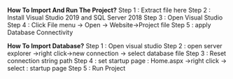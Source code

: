 **How To Import And Run The Project?**
Step 1 : Extract file here
Step 2 : Install Visual Studio 2019 and SQL Server 2018
Step 3 : Open Visual Studio
Step 4 : Click File menu -> Open -> Website->Project file
Step 5 : apply Database Connectivity

**How To Import Database?**
Step 1 : Open visual studio
Step 2 : open server explorer ->right click->new connection -> select database file
Step 3 : Reset connection string path
Step 4 : set startup page : Home.aspx ->right click -> select : startup page
Step 5 : Run Project